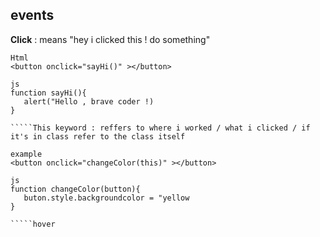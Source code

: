 ## events
 **Click** : means "hey i clicked this ! do something"

 ````example 
 Html 
 <button onclick="sayHi()" ></button>

 js 
 function sayHi(){
    alert("Hello , brave coder !)
 }

 `````This keyword : reffers to where i worked / what i clicked / if it's in class refer to the class itself 

 example 
 <button onclick="changeColor(this)" ></button>

 js
 function changeColor(button){
    buton.style.backgroundcolor = "yellow 
 }

 `````hover

 